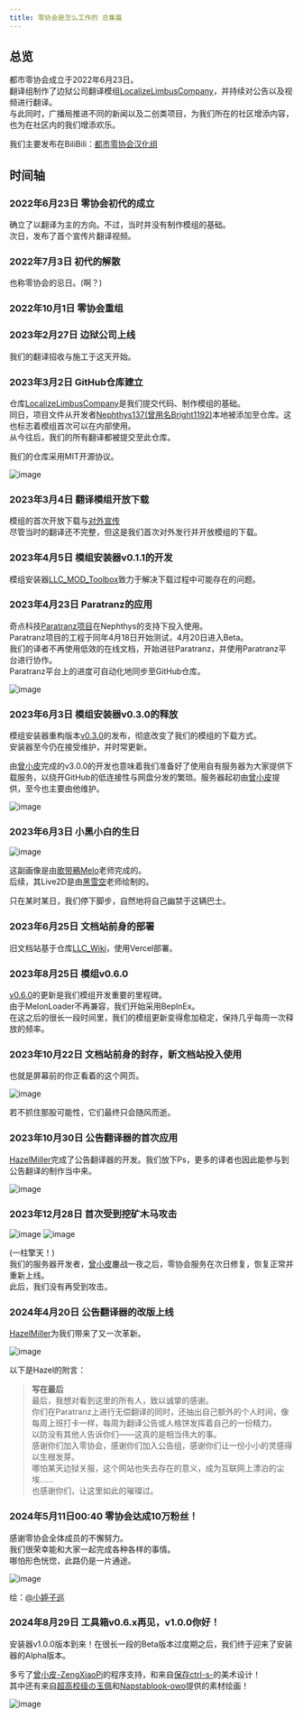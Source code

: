 ```yaml
---
title: 零协会是怎么工作的 总集篇
---
```


## 总览

都市零协会成立于2022年6月23日。  
翻译组制作了边狱公司翻译模组[LocalizeLimbusCompany](https://github.com/LocalizeLimbusCompany/LocalizeLimbusCompany)，并持续对公告以及视频进行翻译。  
与此同时，广播局推进不同的新闻以及二创类项目，为我们所在的社区增添内容，也为在社区内的我们增添欢乐。

我们主要发布在BiliBili：[都市零协会汉化组](https://space.bilibili.com/1247764479)

## 时间轴

### 2022年6月23日 零协会初代的成立
确立了以翻译为主的方向。不过，当时并没有制作模组的基础。  
次日，发布了首个宣传片翻译视频。

### 2022年7月3日 初代的解散

也称零协会的忌日。(啊？)

### 2022年10月1日 零协会重组

### 2023年2月27日 边狱公司上线

我们的翻译招收与施工于这天开始。

### 2023年3月2日 GitHub仓库建立

仓库[LocalizeLimbusCompany](https://github.com/LocalizeLimbusCompany/LocalizeLimbusCompany)是我们提交代码、制作模组的基础。  
同日，项目文件从开发者[Nephthys137(曾用名Bright1192)](https://github.com/Nephthys137)本地被添加至仓库。这也标志着模组首次可以在内部使用。  
从今往后，我们的所有翻译都被提交至此仓库。

我们的仓库采用MIT开源协议。

![image](/img/workflow/gitrepo.png)

### 2023年3月4日 翻译模组开放下载

模组的首次开放下载与[对外宣传](https://www.bilibili.com/video/BV1SD4y1T7Dc)  
尽管当时的翻译还不完整，但这是我们首次对外发行并开放模组的下载。

### 2023年4月5日 模组安装器v0.1.1的开发

模组安装器[LLC_MOD_Toolbox](https://github.com/LocalizeLimbusCompany/LLC_MOD_Toolbox)致力于解决下载过程中可能存在的问题。

### 2023年4月23日 Paratranz的应用

奇点科技[Paratranz项目](https://paratranz.cn/projects/6860)在Nephthys的支持下投入使用。  
Paratranz项目的工程于同年4月18日开始测试，4月20日进入Beta。  
我们的译者不再使用低效的在线文档，开始进驻Paratranz，并使用Paratranz平台进行协作。  
Paratranz平台上的进度可自动化地同步至GitHub仓库。

![image](/img/workflow/useofprz.png)

### 2023年6月3日 模组安装器v0.3.0的释放

模组安装器重构版本[v0.3.0](https://github.com/LocalizeLimbusCompany/LLC_MOD_Toolbox/releases/tag/v0.3.0)的发布，彻底改变了我们的模组的下载方式。  
安装器至今仍在接受维护，并时常更新。

由[曾小皮](https://github.com/ZengXiaoPi)完成的v3.0.0的开发也意味着我们准备好了使用自有服务器为大家提供下载服务，以绕开GitHub的低连接性与网盘分发的繁琐。服务器起初由[曾小皮](https://github.com/ZengXiaoPi)提供，至今也主要由他维护。

![image](/img/workflow/toolbox030.png)

### 2023年6月3日 小黑小白的生日

![image](/img/workflow/OriginalDesign.jpg)

这副画像是由[歌带鵐Melo](https://space.bilibili.com/1491249425)老师完成的。  
后续，其Live2D是由[黑雪空](https://space.bilibili.com/5701677)老师绘制的。

只在某时某日，我们停下脚步，自然地将自己幽禁于这辆巴士。

### 2023年6月25日 文档站前身的部署

旧文档站基于仓库[LLC_Wiki](https://github.com/LocalizeLimbusCompany/LLC_Wiki)，使用Vercel部署。

### 2023年8月25日 模组v0.6.0

[v0.6.0](https://github.com/LocalizeLimbusCompany/LocalizeLimbusCompany/releases/tag/v0.6.0)的更新是我们模组开发重要的里程碑。  
由于MelonLoader不再兼容，我们开始采用BepInEx。  
在这之后的很长一段时间里，我们的模组更新变得愈加稳定，保持几乎每周一次释放的频率。

### 2023年10月22日 文档站前身的封存，新文档站投入使用

也就是屏幕前的你正看着的这个网页。

![image](/img/workflow/docasaurus.png)

若不抓住那股可能性，它们最终只会随风而逝。

### 2023年10月30日 公告翻译器的首次应用

[HazelMiller](https://github.com/miracrimson)完成了公告翻译器的开发。我们放下Ps，更多的译者也因此能参与到公告翻译的制作当中来。

![image](/img/workflow/announcetranslator.png)

### 2023年12月28日 首次受到挖矿木马攻击

![image](/img/workflow/malwaressh.png)
![image](/img/workflow/miningmalware.png)

(一柱擎天！)  
我们的服务器开发者，[曾小皮](https://github.com/ZengXiaoPi)鏖战一夜之后，零协会服务在次日修复，恢复正常并重新上线。  
此后，我们没有再受到攻击。

### 2024年4月20日 公告翻译器的改版上线

[HazelMiller](https://github.com/miracrimson)为我们带来了又一次革新。

![image](/img/workflow/announcetranslator2.png)

以下是Hazel的附言：

> **写在最后**  
> 最后，我想对看到这里的所有人，致以诚挚的感谢。  
> 你们在Paratranz上进行无偿翻译的同时，还抽出自己额外的个人时间，像每周上班打卡一样，每周为翻译公告或人格饼发挥着自己的一份精力。  
> 以防没有其他人告诉你们——这真的是相当伟大的事。  
> 感谢你们加入零协会，感谢你们加入公告组，感谢你们让一份小小的灵感得以生根发芽。  
> 哪怕某天边狱关服，这个网站也失去存在的意义，成为互联网上漂泊的尘埃……  
> 也感谢你们，让这里如此的璀璨过。

### 2024年5月11日00:40 零协会达成10万粉丝！

感谢零协会全体成员的不懈努力。  
我们很荣幸能和大家一起完成各种各样的事情。  
哪怕形色恍惚，此路仍是一片通途。

![image](/img/workflow/0505.png)

绘：[@小婷子巡](https://space.bilibili.com/1133939046)

### 2024年8月29日 工具箱v0.6.x再见，v1.0.0你好！

安装器v1.0.0版本到来！在很长一段的Beta版本过度期之后，我们终于迎来了安装器的Alpha版本。

多亏了[曾小皮-ZengXiaoPi](https://space.bilibili.com/481298570)的程序支持，和来自[保存ctrl-s-](https://space.bilibili.com/367279654)的美术设计！  
其中还有来自[超高校级の玉佩](https://space.bilibili.com/10979687)和[Napstablook-owo](https://space.bilibili.com/266708018)提供的素材绘画！

![image](/img/workflow/betatoalpha.png)
